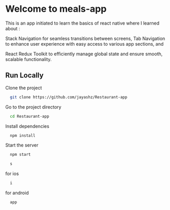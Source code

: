 
# Welcome to meals-app

This is an app initiated to learn the basics of react native where I learned about :

Stack Navigation for seamless transitions between screens,
Tab Navigation to enhance user experience with easy access to various app sections, and

React Redux Toolkit to efficiently manage global state and ensure smooth, scalable functionality.


## Run Locally

Clone the project

```bash
  git clone https://github.com/jayashz/Restaurant-app
```

Go to the project directory

```bash
  cd Restaurant-app
```

Install dependencies

```bash
  npm install
```

Start the server

```bash
  npm start
```

```bash
  s 
```

for ios
```bash
  i 
```

for android
```bash
  app
```
